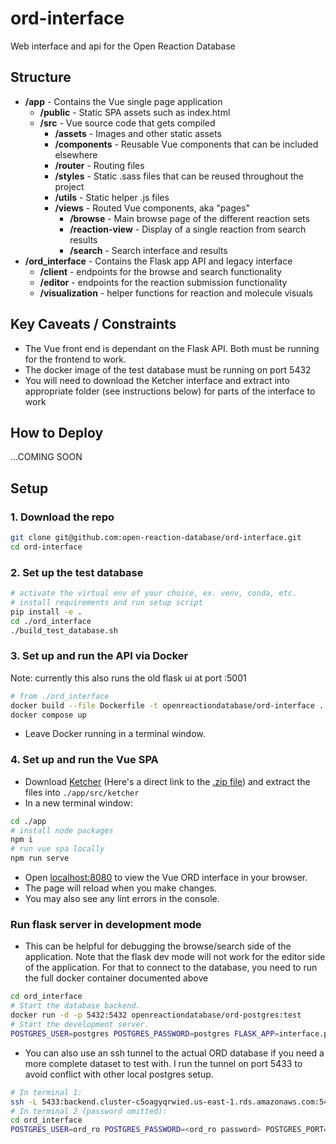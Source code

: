 # ord-interface
Web interface and api for the Open Reaction Database
## Structure
- **/app** - Contains the Vue single page application
  - **/public** - Static SPA assets such as index.html
  - **/src** - Vue source code that gets compiled
    - **/assets** - Images and other static assets
    - **/components** - Reusable Vue components that can be included elsewhere
    - **/router** - Routing files
    - **/styles** - Static .sass files that can be reused throughout the project
    - **/utils** - Static helper .js files
    - **/views** - Routed Vue components, aka "pages"
      - **/browse** - Main browse page of the different reaction sets
      - **/reaction-view** - Display of a single reaction from search results
      - **/search** - Search interface and results
- **/ord_interface** - Contains the Flask app API and legacy interface
  - **/client** - endpoints for the browse and search functionality
  - **/editor** - endpoints for the reaction submission functionality
  - **/visualization** - helper functions for reaction and molecule visuals

## Key Caveats / Constraints
- The Vue front end is dependant on the Flask API. Both must be running for the frontend to work.
- The docker image of the test database must be running on port 5432
- You will need to download the Ketcher interface and extract into appropriate folder (see instructions below) for parts of the interface to work

## How to Deploy
...COMING SOON

## Setup
### 1. Download the repo
```bash
git clone git@github.com:open-reaction-database/ord-interface.git
cd ord-interface
```
### 2. Set up the test database
```bash
# activate the virtual env of your choice, ex. venv, conda, etc.
# install requirements and run setup script
pip install -e .
cd ./ord_interface
./build_test_database.sh 
```
### 3. Set up and run the API via Docker
Note: currently this also runs the old flask ui at port :5001
```bash
# from ./ord_interface
docker build --file Dockerfile -t openreactiondatabase/ord-interface ..
docker compose up
```
  - Leave Docker running in a terminal window.
### 4. Set up and run the Vue SPA
  - Download [Ketcher](https://github.com/epam/ketcher/releases/tag/v2.5.1) (Here's a direct link to the [.zip file](https://github.com/epam/ketcher/releases/download/v2.5.1/ketcher-standalone-2.5.1.zip)) and extract the files into `./app/src/ketcher`
  - In a new terminal window:
```bash
cd ./app
# install node packages
npm i 
# run vue spa locally
npm run serve 
```
  - Open [localhost:8080](http://localhost:8080) to view the Vue ORD interface in your browser.
  - The page will reload when you make changes.
  - You may also see any lint errors in the console.

### Run flask server in development mode
  - This can be helpful for debugging the browse/search side of the application. Note that the flask dev mode will not work for the editor side of the application. For that to connect to the database, you need to run the full docker container documented above
```bash
cd ord_interface
# Start the database backend.
docker run -d -p 5432:5432 openreactiondatabase/ord-postgres:test
# Start the development server.
POSTGRES_USER=postgres POSTGRES_PASSWORD=postgres FLASK_APP=interface.py FLASK_ENV=development python3 -m flask run
```
  - You can also use an ssh tunnel to the actual ORD database if you need a more complete dataset to test with. I run the tunnel on port 5433 to avoid conflict with other local postgres setup.
```bash
# In terminal 1:
ssh -L 5433:backend.cluster-c5oagyqrwied.us-east-1.rds.amazonaws.com:5432 -i /path/to/ord_ssh_tunnel.pem ubuntu@44.202.196.38
# In terminal 2 (password omitted):
cd ord_interface
POSTGRES_USER=ord_ro POSTGRES_PASSWORD=<ord_ro password> POSTGRES_PORT=5433 FLASK_APP=interface.py FLASK_ENV=development python3 -m flask run
```